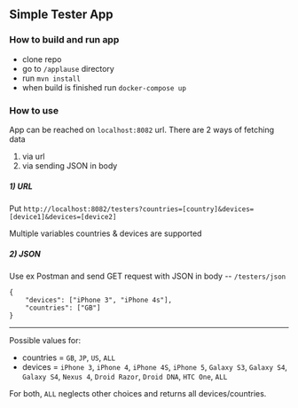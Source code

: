 ## Simple Tester App
### How to build and run app
* clone repo
* go to `/applause` directory
* run `mvn install`
* when build is finished run `docker-compose up`

### How to use
App can be reached on `localhost:8082` url.
There are 2 ways of fetching data
1) via url
2) via sending JSON in body
 
##### 1) URL
Put `http://localhost:8082/testers?countries=[country]&devices=[device1]&devices=[device2]`

Multiple variables countries & devices are supported

##### 2) JSON
Use ex Postman and send GET request with JSON in body -- `/testers/json`

```
{
    "devices": ["iPhone 3", "iPhone 4s"],
    "countries": ["GB"]
}
``` 
----
Possible values for:
* countries = `GB`, `JP`, `US`, `ALL`
* devices = `iPhone 3`, `iPhone 4`, `iPhone 4S`, `iPhone 5`, `Galaxy S3`, `Galaxy S4`, `Galaxy S4`, `Nexus 4`, `Droid Razor`, `Droid DNA`, `HTC One`, `ALL`

For both, `ALL` neglects other choices and returns all devices/countries.
